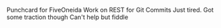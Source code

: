 Punchcard for FiveOneida
Work on REST for Git Commits
Just tired. Got some traction though
Can't help but fiddle
